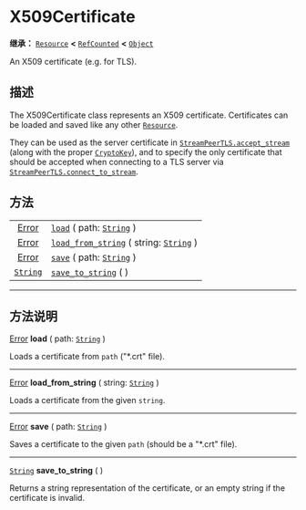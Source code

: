 <!-- ⚠ 请勿编辑本文件 ⚠ -->
<!-- 本文档使用脚本从 WeDot 引擎源码仓库生成。 -->
<!-- 生成脚本：https://github.com/WeDot-Engine/WeDot/tree/master/doc/tools/make_md.py； -->
<!-- 原文件：https://github.com/WeDot-Engine/WeDot/tree/master/doc/classes/X509Certificate.xml。 -->

<div id="_class_x509certificate"></div>

# X509Certificate

**继承：** [`Resource`](class_resource.md) **<** [`RefCounted`](class_refcounted.md) **<** [`Object`](class_object.md)

An X509 certificate (e.g. for TLS).

## 描述

The X509Certificate class represents an X509 certificate. Certificates can be loaded and saved like any other [`Resource`](class_resource.md).

They can be used as the server certificate in [`StreamPeerTLS.accept_stream`](class_streampeertls.md#class_streampeertls_method_accept_stream) (along with the proper [`CryptoKey`](class_cryptokey.md)), and to specify the only certificate that should be accepted when connecting to a TLS server via [`StreamPeerTLS.connect_to_stream`](class_streampeertls.md#class_streampeertls_method_connect_to_stream).

## 方法

|||
|:-:|:--|
| [Error](#enum_@globalscope_error) | [`load`](class_x509certificate.md#class_x509certificate_method_load) ( path: [`String`](class_string.md) )                           |
| [Error](#enum_@globalscope_error) | [`load_from_string`](class_x509certificate.md#class_x509certificate_method_load_from_string) ( string: [`String`](class_string.md) ) |
| [Error](#enum_@globalscope_error) | [`save`](class_x509certificate.md#class_x509certificate_method_save) ( path: [`String`](class_string.md) )                           |
| [`String`](class_string.md)       | [`save_to_string`](class_x509certificate.md#class_x509certificate_method_save_to_string) ( )                                         |

<!-- rst-class:: classref-section-separator -->

---

## 方法说明

<div id="_class_x509certificate_method_load"></div>

[Error](#enum_@globalscope_error) **load** ( path: [`String`](class_string.md) )<div id="class_x509certificate_method_load"></div>

Loads a certificate from `path` ("*.crt" file).

<!-- rst-class:: classref-item-separator -->

---

<div id="_class_x509certificate_method_load_from_string"></div>

[Error](#enum_@globalscope_error) **load_from_string** ( string: [`String`](class_string.md) )<div id="class_x509certificate_method_load_from_string"></div>

Loads a certificate from the given `string`.

<!-- rst-class:: classref-item-separator -->

---

<div id="_class_x509certificate_method_save"></div>

[Error](#enum_@globalscope_error) **save** ( path: [`String`](class_string.md) )<div id="class_x509certificate_method_save"></div>

Saves a certificate to the given `path` (should be a "*.crt" file).

<!-- rst-class:: classref-item-separator -->

---

<div id="_class_x509certificate_method_save_to_string"></div>

[`String`](class_string.md) **save_to_string** ( )<div id="class_x509certificate_method_save_to_string"></div>

Returns a string representation of the certificate, or an empty string if the certificate is invalid.

[^virtual]: 本方法通常需要用户覆盖才能生效。
[^const]: 本方法无副作用，不会修改该实例的任何成员变量。
[^vararg]: 本方法除了能接受在此处描述的参数外，还能够继续接受任意数量的参数。
[^constructor]: 本方法用于构造某个类型。
[^static]: 调用本方法无需实例，可直接使用类名进行调用。
[^operator]: 本方法描述的是使用本类型作为左操作数的有效运算符。
[^bitfield]: 这个值是由下列位标志构成位掩码的整数。
[^void]: 无返回值。

